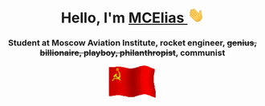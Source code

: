 <h1 align="center">Hello, I'm <a href = "">MCElias </a> 
<img src="https://github.com/IMCEliasI/IMCEliasI/blob/main/Hi.gif" height="32"/></h1>

<h3 align="center">Student at Moscow Aviation Institute, rocket engineer, <s>genius, billionaire, playboy, philanthropist</s>, communist</h3>
<p align="center"><img src="https://github.com/IMCEliasI/IMCEliasI/blob/main/flag.gif" height="64"></p>


